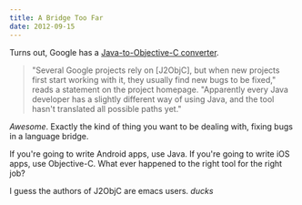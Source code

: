 ```yaml
---
title: A Bridge Too Far
date: 2012-09-15
---
```


Turns out, Google has a [Java-to-Objective-C converter](http://www.theregister.co.uk/2012/09/15/google_j2objc_tool/).

> "Several Google projects rely on [J2ObjC], but when new projects first start working with it, they usually find new bugs to be fixed," reads a statement on the project homepage. "Apparently every Java developer has a slightly different way of using Java, and the tool hasn't translated all possible paths yet."

_Awesome_. Exactly the kind of thing you want to be dealing with, fixing bugs in a language bridge.

If you're going to write Android apps, use Java. If you're going to write iOS apps, use Objective-C. What ever happened to the right tool for the right job?

I guess the authors of J2ObjC are emacs users. _ducks_
